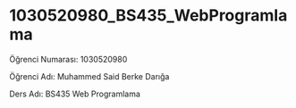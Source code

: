 # 1030520980_BS435_WebProgramlama
Öğrenci Numarası: 1030520980

Öğrenci Adı: Muhammed Said Berke Darığa

Ders Adı: BS435 Web Programlama
